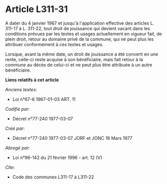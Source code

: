 # Article L311-31

A dater du 4 janvier 1967 et jusqu'à l'application effective des articles L. 311-17 à L. 311-22, tout droit de jouissance qui
devient vacant dans les conditions prévues par les textes et usages actuellement en vigueur fait, de plein droit, retour au
domaine privé de la commune, qui ne peut plus les attribuer conformément à ces textes et usages.

Lorsque, avant la même date, un droit de jouissance a été converti en une rente, celle-ci reste acquise à son bénéficiaire,
mais fait retour à la commune au décès de celui-ci et ne peut plus être attribuée à un autre bénéficiaire.

**Liens relatifs à cet article**

_Anciens textes_:

  - Loi n°67-6 1967-01-03 ART. 11

_Codifié par_:

  - Décret n°77-240 1977-03-07

_Créé par_:

  - Décret n°77-240 1977-03-07 JORF et JONC 18 Mars 1977

_Abrogé par_:

  - Loi n°96-142 du 21 février 1996 - art. 12 (V)

_Cite_:

  - Code des communes L311-17 à L311-22
